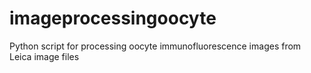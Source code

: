 # imageprocessingoocyte
Python script for processing oocyte immunofluorescence images from Leica image files
